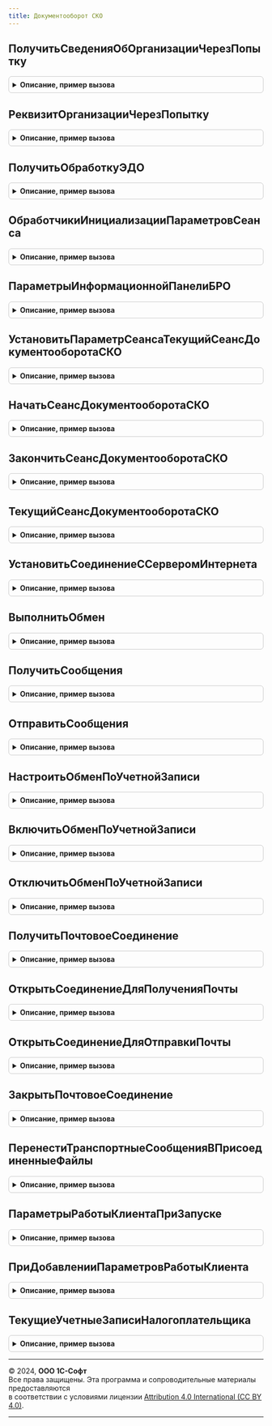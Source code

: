 ```yaml
---
title: Документооборот СКО
---
```



## ПолучитьСведенияОбОрганизацииЧерезПопытку
<details style="margin: 1em 0; padding: 0.5em; border: 1px solid #ccc; border-radius: 6px;">

<summary style="font-weight: bold; cursor: pointer;">Описание, пример вызова</summary>

```bsl

// Получает сведения об организации с записью ошибок в журнал и попыткой получения сведений поштучно в попытке
// Не допускается передача пустого СписокПоказателей
//
Функция ПолучитьСведенияОбОрганизацииЧерезПопытку(Знач Организация, Знач ДатаЗначения = Неопределено, Знач СписокПоказателей) Экспорт
```

Пример вызова
```bsl
Результат = ДокументооборотСКО.ПолучитьСведенияОбОрганизацииЧерезПопытку(Организация, ДатаЗначения, СписокПоказателей) 
```
</details>

## РеквизитОрганизацииЧерезПопытку
<details style="margin: 1em 0; padding: 0.5em; border: 1px solid #ccc; border-radius: 6px;">

<summary style="font-weight: bold; cursor: pointer;">Описание, пример вызова</summary>

```bsl

Функция РеквизитОрганизацииЧерезПопытку(Знач Организация, Знач ДатаЗначения = Неопределено, Знач Показатель) Экспорт
```

Пример вызова
```bsl
Результат = ДокументооборотСКО.РеквизитОрганизацииЧерезПопытку(Организация, ДатаЗначения, Показатель) 
```
</details>

## ПолучитьОбработкуЭДО
<details style="margin: 1em 0; padding: 0.5em; border: 1px solid #ccc; border-radius: 6px;">

<summary style="font-weight: bold; cursor: pointer;">Описание, пример вызова</summary>

```bsl

Функция ПолучитьОбработкуЭДО(ТекстСообщения = "") Экспорт
```

Пример вызова
```bsl
Результат = ДокументооборотСКО.ПолучитьОбработкуЭДО(ТекстСообщения);
```
</details>

## ОбработчикиИнициализацииПараметровСеанса
<details style="margin: 1em 0; padding: 0.5em; border: 1px solid #ccc; border-radius: 6px;">

<summary style="font-weight: bold; cursor: pointer;">Описание, пример вызова</summary>

```bsl

// Для задания обработчиков параметров сеанса следует использовать шаблон:
// Обработчики.Вставить("<ИмяПараметраСеанса>|<НачалоИмениПараметраСеанса*>", "Обработчик");
//
// Примечание. Символ '*'используется в конце имени параметра сеанса и обозначает,
//             что один обработчик будет вызван для инициализации всех параметров сеанса
//             с именем, начинающимся на слово НачалоИмениПараметраСеанса
//
Процедура ОбработчикиИнициализацииПараметровСеанса(Обработчики) Экспорт
```

Пример вызова
```bsl
ДокументооборотСКО.ОбработчикиИнициализацииПараметровСеанса(Обработчики) 
```
</details>

## ПараметрыИнформационнойПанелиБРО
<details style="margin: 1em 0; padding: 0.5em; border: 1px solid #ccc; border-radius: 6px;">

<summary style="font-weight: bold; cursor: pointer;">Описание, пример вызова</summary>

```bsl

// Возвращает структуру параметров, необходимых для создания информационной панели в объектах ЕНП/ЕНС
//
// Возвращаемое значение:
//  Структура - Параметры, необходимые для создания информационной панели в объектах ЕНП/ЕНС
//
Функция ПараметрыИнформационнойПанелиБРО() Экспорт
```

Пример вызова
```bsl
Результат = ДокументооборотСКО.ПараметрыИнформационнойПанелиБРО() 
```
</details>

## УстановитьПараметрСеансаТекущийСеансДокументооборотаСКО
<details style="margin: 1em 0; padding: 0.5em; border: 1px solid #ccc; border-radius: 6px;">

<summary style="font-weight: bold; cursor: pointer;">Описание, пример вызова</summary>

```bsl

Процедура УстановитьПараметрСеансаТекущийСеансДокументооборотаСКО(ИмяПараметра = Неопределено, УстановленныеПараметры = Неопределено) Экспорт
```

Пример вызова
```bsl
ДокументооборотСКО.УстановитьПараметрСеансаТекущийСеансДокументооборотаСКО(ИмяПараметра, УстановленныеПараметры);
```
</details>

## НачатьСеансДокументооборотаСКО
<details style="margin: 1em 0; padding: 0.5em; border: 1px solid #ccc; border-radius: 6px;">

<summary style="font-weight: bold; cursor: pointer;">Описание, пример вызова</summary>

```bsl

Процедура НачатьСеансДокументооборотаСКО(ИнициаторСеанса, УчетнаяЗапись = Неопределено) Экспорт
```

Пример вызова
```bsl
ДокументооборотСКО.НачатьСеансДокументооборотаСКО(ИнициаторСеанса, УчетнаяЗапись);
```
</details>

## ЗакончитьСеансДокументооборотаСКО
<details style="margin: 1em 0; padding: 0.5em; border: 1px solid #ccc; border-radius: 6px;">

<summary style="font-weight: bold; cursor: pointer;">Описание, пример вызова</summary>

```bsl

Процедура ЗакончитьСеансДокументооборотаСКО(УчетнаяЗапись = Неопределено, Успешно = Истина) Экспорт
```

Пример вызова
```bsl
ДокументооборотСКО.ЗакончитьСеансДокументооборотаСКО(УчетнаяЗапись, Успешно);
```
</details>

## ТекущийСеансДокументооборотаСКО
<details style="margin: 1em 0; padding: 0.5em; border: 1px solid #ccc; border-radius: 6px;">

<summary style="font-weight: bold; cursor: pointer;">Описание, пример вызова</summary>

```bsl

Функция ТекущийСеансДокументооборотаСКО() Экспорт
```

Пример вызова
```bsl
Результат = ДокументооборотСКО.ТекущийСеансДокументооборотаСКО() 
```
</details>

## УстановитьСоединениеССерверомИнтернета
<details style="margin: 1em 0; padding: 0.5em; border: 1px solid #ccc; border-radius: 6px;">

<summary style="font-weight: bold; cursor: pointer;">Описание, пример вызова</summary>

```bsl

Функция УстановитьСоединениеССерверомИнтернета(URLСервера, ОписаниеОшибки = "", Таймаут = 60) Экспорт
```

Пример вызова
```bsl
Результат = ДокументооборотСКО.УстановитьСоединениеССерверомИнтернета(URLСервера, ОписаниеОшибки, Таймаут);
```
</details>

## ВыполнитьОбмен
<details style="margin: 1em 0; padding: 0.5em; border: 1px solid #ccc; border-radius: 6px;">

<summary style="font-weight: bold; cursor: pointer;">Описание, пример вызова</summary>

```bsl

Процедура ВыполнитьОбмен(УчетнаяЗапись) Экспорт
```

Пример вызова
```bsl
ДокументооборотСКО.ВыполнитьОбмен(УчетнаяЗапись) 
```
</details>

## ПолучитьСообщения
<details style="margin: 1em 0; padding: 0.5em; border: 1px solid #ccc; border-radius: 6px;">

<summary style="font-weight: bold; cursor: pointer;">Описание, пример вызова</summary>

```bsl

Функция ПолучитьСообщения(УчетнаяЗапись) Экспорт
```

Пример вызова
```bsl
Результат = ДокументооборотСКО.ПолучитьСообщения(УчетнаяЗапись) 
```
</details>

## ОтправитьСообщения
<details style="margin: 1em 0; padding: 0.5em; border: 1px solid #ccc; border-radius: 6px;">

<summary style="font-weight: bold; cursor: pointer;">Описание, пример вызова</summary>

```bsl

Процедура ОтправитьСообщения(УчетнаяЗапись) Экспорт
```

Пример вызова
```bsl
ДокументооборотСКО.ОтправитьСообщения(УчетнаяЗапись) 
```
</details>

## НастроитьОбменПоУчетнойЗаписи
<details style="margin: 1em 0; padding: 0.5em; border: 1px solid #ccc; border-radius: 6px;">

<summary style="font-weight: bold; cursor: pointer;">Описание, пример вызова</summary>

```bsl

Процедура НастроитьОбменПоУчетнойЗаписи(УчетнаяЗапись) Экспорт
```

Пример вызова
```bsl
ДокументооборотСКО.НастроитьОбменПоУчетнойЗаписи(УчетнаяЗапись) 
```
</details>

## ВключитьОбменПоУчетнойЗаписи
<details style="margin: 1em 0; padding: 0.5em; border: 1px solid #ccc; border-radius: 6px;">

<summary style="font-weight: bold; cursor: pointer;">Описание, пример вызова</summary>

```bsl

Процедура ВключитьОбменПоУчетнойЗаписи(УчетнаяЗапись) Экспорт
```

Пример вызова
```bsl
ДокументооборотСКО.ВключитьОбменПоУчетнойЗаписи(УчетнаяЗапись) 
```
</details>

## ОтключитьОбменПоУчетнойЗаписи
<details style="margin: 1em 0; padding: 0.5em; border: 1px solid #ccc; border-radius: 6px;">

<summary style="font-weight: bold; cursor: pointer;">Описание, пример вызова</summary>

```bsl

Процедура ОтключитьОбменПоУчетнойЗаписи(УчетнаяЗапись) Экспорт
```

Пример вызова
```bsl
ДокументооборотСКО.ОтключитьОбменПоУчетнойЗаписи(УчетнаяЗапись) 
```
</details>

## ПолучитьПочтовоеСоединение
<details style="margin: 1em 0; padding: 0.5em; border: 1px solid #ccc; border-radius: 6px;">

<summary style="font-weight: bold; cursor: pointer;">Описание, пример вызова</summary>

```bsl

Функция ПолучитьПочтовоеСоединение(ПочтовыйПрофиль) Экспорт
```

Пример вызова
```bsl
Результат = ДокументооборотСКО.ПолучитьПочтовоеСоединение(ПочтовыйПрофиль) 
```
</details>

## ОткрытьСоединениеДляПолученияПочты
<details style="margin: 1em 0; padding: 0.5em; border: 1px solid #ccc; border-radius: 6px;">

<summary style="font-weight: bold; cursor: pointer;">Описание, пример вызова</summary>

```bsl

Функция ОткрытьСоединениеДляПолученияПочты(ПараметрыПодключения) Экспорт
```

Пример вызова
```bsl
Результат = ДокументооборотСКО.ОткрытьСоединениеДляПолученияПочты(ПараметрыПодключения) 
```
</details>

## ОткрытьСоединениеДляОтправкиПочты
<details style="margin: 1em 0; padding: 0.5em; border: 1px solid #ccc; border-radius: 6px;">

<summary style="font-weight: bold; cursor: pointer;">Описание, пример вызова</summary>

```bsl

Функция ОткрытьСоединениеДляОтправкиПочты(ПараметрыПодключения) Экспорт
```

Пример вызова
```bsl
Результат = ДокументооборотСКО.ОткрытьСоединениеДляОтправкиПочты(ПараметрыПодключения) 
```
</details>

## ЗакрытьПочтовоеСоединение
<details style="margin: 1em 0; padding: 0.5em; border: 1px solid #ccc; border-radius: 6px;">

<summary style="font-weight: bold; cursor: pointer;">Описание, пример вызова</summary>

```bsl

Процедура ЗакрытьПочтовоеСоединение(ПочтовоеСоединение) Экспорт
```

Пример вызова
```bsl
ДокументооборотСКО.ЗакрытьПочтовоеСоединение(ПочтовоеСоединение) 
```
</details>

## ПеренестиТранспортныеСообщенияВПрисоединенныеФайлы
<details style="margin: 1em 0; padding: 0.5em; border: 1px solid #ccc; border-radius: 6px;">

<summary style="font-weight: bold; cursor: pointer;">Описание, пример вызова</summary>

```bsl

Процедура ПеренестиТранспортныеСообщенияВПрисоединенныеФайлы() Экспорт
```

Пример вызова
```bsl
ДокументооборотСКО.ПеренестиТранспортныеСообщенияВПрисоединенныеФайлы() 
```
</details>

## ПараметрыРаботыКлиентаПриЗапуске
<details style="margin: 1em 0; padding: 0.5em; border: 1px solid #ccc; border-radius: 6px;">

<summary style="font-weight: bold; cursor: pointer;">Описание, пример вызова</summary>

```bsl

Процедура ПараметрыРаботыКлиентаПриЗапуске(Параметры) Экспорт
```

Пример вызова
```bsl
ДокументооборотСКО.ПараметрыРаботыКлиентаПриЗапуске(Параметры) 
```
</details>

## ПриДобавленииПараметровРаботыКлиента
<details style="margin: 1em 0; padding: 0.5em; border: 1px solid #ccc; border-radius: 6px;">

<summary style="font-weight: bold; cursor: pointer;">Описание, пример вызова</summary>

```bsl

Процедура ПриДобавленииПараметровРаботыКлиента(Параметры) Экспорт
```

Пример вызова
```bsl
ДокументооборотСКО.ПриДобавленииПараметровРаботыКлиента(Параметры) 
```
</details>

## ТекущиеУчетныеЗаписиНалогоплательщика
<details style="margin: 1em 0; padding: 0.5em; border: 1px solid #ccc; border-radius: 6px;">

<summary style="font-weight: bold; cursor: pointer;">Описание, пример вызова</summary>

```bsl

Функция ТекущиеУчетныеЗаписиНалогоплательщика() Экспорт
```

Пример вызова
```bsl
Результат = ДокументооборотСКО.ТекущиеУчетныеЗаписиНалогоплательщика() 
```
</details>

---

© 2024, **ООО 1С-Софт**  
Все права защищены. Эта программа и сопроводительные материалы предоставляются  
в соответствии с условиями лицензии [Attribution 4.0 International (CC BY 4.0)](https://creativecommons.org/licenses/by/4.0/legalcode).

---
